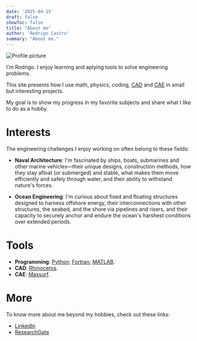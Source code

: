 ```yaml
---
date: '2025-04-15'
draft: false
showToc: false
title: "About me"
author: 'Rodrigo Castro'
summary: "About me." 
---
```


![Profile picture](/rodpcastro_profile.svg#center)

I'm Rodrigo. I enjoy learning and aplying tools to solve engineering problems.

This site presents how I use math, physics, coding, [CAD] and [CAE] in small but interesting projects.

My goal is to show my progress in my favorite subjects and share what I like to do as a hobby.

# Interests
The engineering challenges I enjoy working on often belong to these fields:

* **Naval Architecture**: I'm fascinated by ships, boats, submarines and other marine vehicles—their unique designs, construction methods, how they stay afloat (or submerged) and stable, what makes them move efficiently and safely through water, and their ability to withstand nature's forces.

* **Ocean Engineering**: I'm curious about fixed and floating structures designed to harness offshore energy, their interconnections with other structures, the seabed, and the shore via pipelines and risers, and their capacity to securely anchor and endure the ocean's harshest conditions over extended periods.

# Tools
* **Programming**: [Python]; [Fortran]; [MATLAB].
* **CAD**: [Rhinoceros].
* **CAE**: [Maxsurf].

# More
To know more about me beyond my hobbies, check out these links:

* [LinkedIn]
* [ResearchGate]

<!--Links-->
[CAD]: https://en.wikipedia.org/wiki/Computer-aided_design
[CAE]: https://en.wikipedia.org/wiki/Computer-aided_engineering
[Python]: https://www.python.org/
[Fortran]: https://fortran-lang.org/
[MATLAB]: https://www.mathworks.com/products/matlab.html
[Rhinoceros]: https://www.rhino3d.com/
[Maxsurf]: https://maxsurf.net/
[LinkedIn]: https://www.linkedin.com/in/rodpcastro/
[ResearchGate]: https://www.researchgate.net/profile/Rodrigo_Castro36
